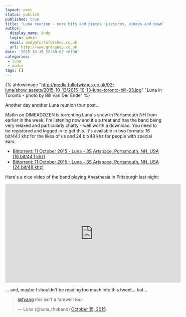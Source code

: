 ```yaml
---
layout: post
status: publish
published: true
title: "Luna reunion - more bits and pieces (pictures, videos and downloads)"
author:
  display_name: Andy
  login: admin
  email: andy@fullofwishes.co.uk
  url: http://www.grange85.co.uk
date: '2015-10-15 22:30:00 +0100'
categories:
 - luna
 - audio
tags: []
---
```

{% ahfowimage "http://media.fullofwishes.co.uk/02-luna/show_assets/2015-10-13/2015-10-13-luna-toronto-bill-03.jpg" "Luna in Toronto - photo by Bill Van Der Ende" %}
<p class="lead">Another day another Luna reunion tour post...</p>

<p>Matlin on DIMEADOZEN is torrenting Luna's show in Portsmouth NH from earlier in the week. I'm listening now and it's a treat and has the band being very relaxed and particularly chatty - well worth a download. You need to be registered and logged in to get this. It's available in two formats: 16 bit/44.1 khz for the likes of us and 24 bit/48 khz for people with special ears.</p>
<ul>
	<li><a href="http://www.dimeadozen.org/torrents-details.php?id=542876">Bittorrent: 11 October 2015 - Luna - 3S Artspace, Portsmouth, NH, USA (16 bit/44.1 khz)</a></li>
	<li><a href="http://www.dimeadozen.org/torrents-details.php?id=542877">Bittorrent: 11 October 2015 - Luna - 3S Artspace, Portsmouth, NH, USA (24 bit/48 khz)</a></li>
</ul>

<p>Here's a nice video of the band playing Anesthesia in Pittsburgh last night:</p>
<iframe width="560" height="315" src="https://www.youtube.com/embed/iCq_aK1qxbk" frameborder="0" allowfullscreen></iframe>

<p>... and, maybe I shouldn't be reading too much into this tweet... but...</p>
<blockquote class="twitter-tweet" lang="en-gb"><p lang="en" dir="ltr"><a href="https://twitter.com/fyang">@fyang</a> this isn&#39;t a farewell tour</p>&mdash; Luna (@luna_theband) <a href="https://twitter.com/luna_theband/status/654672713735254017">October 15, 2015</a></blockquote>
<script async src="//platform.twitter.com/widgets.js" charset="utf-8"></script>

